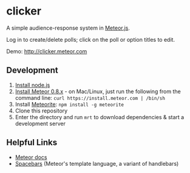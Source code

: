 clicker
=======
A simple audience-response system in [Meteor.js](http://meteor.com).

Log in to create/delete polls; click on the poll or option titles to edit.

Demo: http://clicker.meteor.com

Development
-----------
1. [Install node.js](http://nodejs.org/download/)
2. [Install Meteor 0.8.x](http://docs.meteor.com/#quickstart) - on Mac/Linux, just run the following from the command line: `curl https://install.meteor.com | /bin/sh`
3. Install [Meteorite](https://oortcloud.github.io/meteorite/): `npm install -g meteorite`
4. Clone this repository
5. Enter the directory and run `mrt` to download dependencies & start a development server

Helpful Links
-------------
- [Meteor docs](http://docs.meteor.com/)
- [Spacebars](https://github.com/meteor/meteor/blob/devel/packages/spacebars/README.md) (Meteor's template language, a variant of handlebars)
